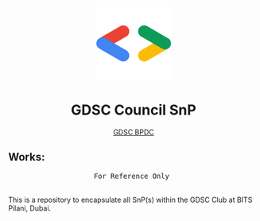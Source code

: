 # <br>
<p align="center">
<img src="./images/GDSC2.webp" alt="logo" height="150"/>
</p>

<h1 align="center">
GDSC Council SnP
</h1>

<p align="center">
  <a href="https://linktr.ee/gdsc_bpdc">GDSC BPDC</a>
</p>


## Works:

<pre align="center">
For Reference Only 
</pre>

<br>This is a repository to encapsulate all SnP(s) within the GDSC Club at BITS Pilani, Dubai. 

</p>
